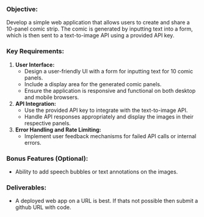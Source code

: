 ### **Objective:**

Develop a simple web application that allows users to create and share a 10-panel comic strip. The comic is generated by inputting text into a form, which is then sent to a text-to-image API using a provided API key.

### **Key Requirements:**

1. **User Interface:**
    - Design a user-friendly UI with a form for inputting text for 10 comic panels.
    - Include a display area for the generated comic panels.
    - Ensure the application is responsive and functional on both desktop and mobile browsers.
2. **API Integration:**
    - Use the provided API key to integrate with the text-to-image API.
    - Handle API responses appropriately and display the images in their respective panels.
3. **Error Handling and Rate Limiting:**
    - Implement user feedback mechanisms for failed API calls or internal errors.

### **Bonus Features (Optional):**

- Ability to add speech bubbles or text annotations on the images.

### **Deliverables:**

- A deployed web app on a URL is best. If thats not possible then submit a github URL with code.
